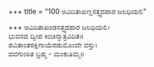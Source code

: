 +++
title = "100 ಅವಿದಿತಾಖಣ್ಡಸತ್ತ್ವದಪಾರ ಜಲಧಿಯಲಿ"

+++
ಅವಿದಿತಾಖಂಡಸತ್ತ್ವದಪಾರ ಜಲಧಿಯಲಿ।  
ಭುವನದ ದ್ವೀಪ ಕಿಂಚಿನ್ಮಾತ್ರವಿದಿತ॥  
ಪವಿತಾಂತರಕ್ಷಿಗಾಯೆರಡುಮೊಂದೇ ವಸ್ತು।  
ವವಗುಂಠಿತ ಬ್ರಹ್ಮ - ಮಂಕುತಿಮ್ಮ॥  